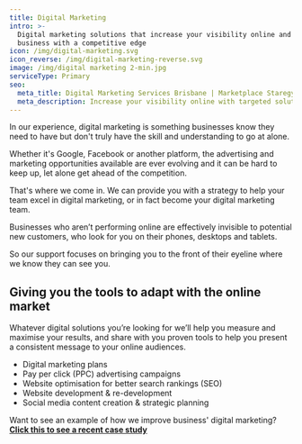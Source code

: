 ```yaml
---
title: Digital Marketing
intro: >-
  Digital marketing solutions that increase your visibility online and arm your
  business with a competitive edge
icon: /img/digital-marketing.svg
icon_reverse: /img/digital-marketing-reverse.svg
image: /img/digital marketing 2-min.jpg
serviceType: Primary
seo:
  meta_title: Digital Marketing Services Brisbane | Marketplace Staregy Solutions
  meta_description: Increase your visibility online with targeted solutions where you can measure their effectiveness. We provide you with a strategy to help your team excel in digital marketing, or we can become part of your digital marketing team.
---
```

In our experience, digital marketing is something businesses know they need to have but don't truly have the skill and understanding to go at alone.

Whether it's Google, Facebook or another platform, the advertising and marketing opportunities available are ever evolving and it can be hard to keep up, let alone get ahead of the competition.

That's where we come in. We can provide you with a strategy to help your team excel in digital marketing, or in fact become your digital marketing team.

Businesses who aren’t performing online are effectively invisible to potential new customers, who look for you on their phones, desktops and tablets.

So our support focuses on bringing you to the front of their eyeline where we know they can see you.

## Giving you the tools to adapt with the online market

Whatever digital solutions you’re looking for we’ll help you measure and maximise your results, and share with you proven tools to help you present a consistent message to your online audiences.

* Digital marketing plans
* Pay per click (PPC) advertising campaigns
* Website optimisation for better search rankings (SEO)
* Website development & re-development
* Social media content creation & strategic planning

Want to see an example of how we improve business' digital marketing? [**Click this to see a recent case study**](https://marketplacestrategysolutions.com.au/work/350-more-leads-in-4-weeks/)
